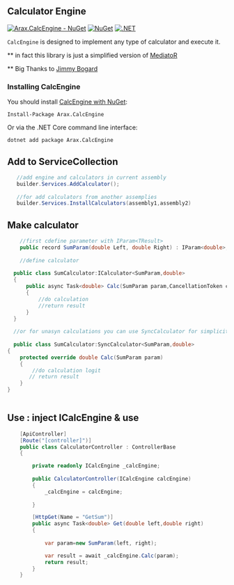 



## Calculator Engine
[![Arax.CalcEngine - NuGet](https://img.shields.io/badge/nuget-Arax.CalcEngine-blue)](https://www.nuget.org/packages/Arax.CalcEngine)
[![NuGet](https://img.shields.io/nuget/dt/Arax.CalcEngine.svg)](https://img.shields.io/nuget/dt/Arax.CalcEngine) 
[![.NET](https://github.com/araxis/CalculatorEngine/actions/workflows/dotnet.yml/badge.svg)](https://github.com/araxis/CalculatorEngine/actions/workflows/dotnet.yml)

`CalcEngine` is designed to implement any type of calculator and execute it.

** in fact this library is just a simplified version of [MediatoR](https://github.com/jbogard/MediatR)

** Big Thanks to [Jimmy Bogard](https://github.com/jbogard)


### Installing CalcEngine

You should install [CalcEngine with NuGet](https://www.nuget.org/packages/Arax.CalcEngine):

    Install-Package Arax.CalcEngine
    
Or via the .NET Core command line interface:

    dotnet add package Arax.CalcEngine
    
    
## Add to ServiceCollection
```csharp
   //add engine and calculators in current assembly
   builder.Services.AddCalculator();
   
   //for add calculators from another assemplies
   builder.Services.InstallCalculators(assembly1,assembly2)
```
##  Make calculator 
```csharp
    //first cdefine parameter with IParam<TResult>
    public record SumParam(double Left, double Right) : IParam<double>;
    
    //define calculator
    
  public class SumCalculator:ICalculator<SumParam,double>
  {
      public async Task<double> Calc(SumParam param,CancellationToken cancellationToken)
      {
          //do calculation 
          //return result
      }
  }
  
  //or for unasyn calculations you can use SyncCalculator for simplicity
  
  public class SumCalculator:SyncCalculator<SumParam,double>
{
    protected override double Calc(SumParam param)
    {
        //do calculation logit
       // return result
    }
}
  
```
## Use : inject ICalcEngine & use
```csharp
    [ApiController]
    [Route("[controller]")]
    public class CalculatorController : ControllerBase
    {

        private readonly ICalcEngine _calcEngine;
  
        public CalculatorController(ICalcEngine calcEngine)
        {
            _calcEngine = calcEngine;
         
        }

        [HttpGet(Name = "GetSum")]
        public async Task<double> Get(double left,double right)
        {
         
            var param=new SumParam(left, right);

            var result = await _calcEngine.Calc(param);
            return result;
        }
    }
```
